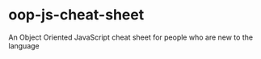 oop-js-cheat-sheet
==================

An Object Oriented JavaScript cheat sheet for people who are new to the language
